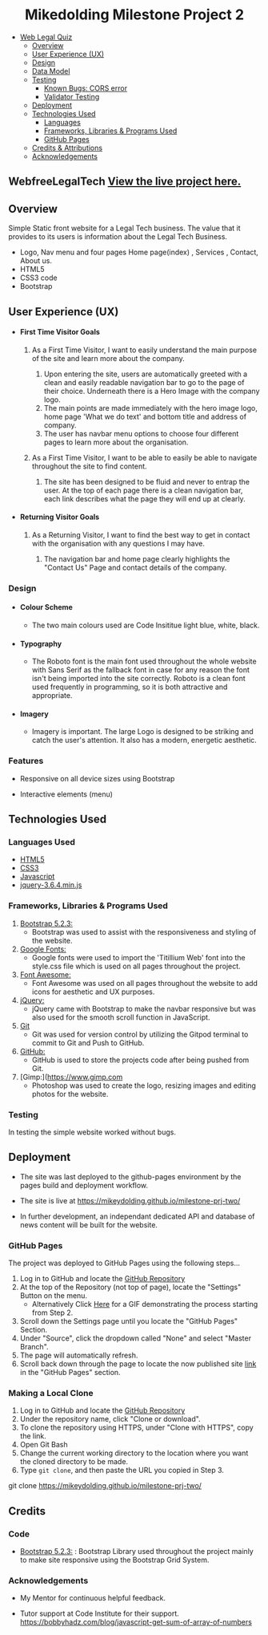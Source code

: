 <h1 align="center">Mikedolding Milestone Project 2</h1>

- [Web Legal Quiz](#WebfreeLegalTech)
  - [Overview](#overview)
  - [User Experience (UX)](#User-Experience)
  - [Design](#design)
  - [Data Model](#data-model)
  - [Testing](#testing)
    - [Known Bugs: CORS error](#known-bugs)
    - [Validator Testing](#validator-testing)
  - [Deployment](#deployment)
  - [Technologies Used](#technologies-used)
    - [Languages](#languages-used)
    - [Frameworks, Libraries & Programs Used](#frameworks-libraries--programs-used)
    - [GitHub Pages](#github-pages)
  - [Credits & Attributions](#credits)
  - [Acknowledgements](#acknowledgements)

## WebfreeLegalTech [View the live project here.](https://mikeydolding.github.io/milestone-prj-two/)

## Overview

Simple Static front website for a Legal Tech business. The value that it provides to its users is information about the Legal Tech Business.

- Logo, Nav menu and four pages Home page(index) , Services , Contact, About us.
- HTML5
- CSS3 code
- Bootstrap

## User Experience (UX)

- #### First Time Visitor Goals

  1. As a First Time Visitor, I want to easily understand the main purpose of the site and learn more about the company.

     1. Upon entering the site, users are automatically greeted with a clean and easily readable navigation bar to go to the page of their choice. Underneath there is a Hero Image with the company logo.
     2. The main points are made immediately with the hero image logo, home page 'What we do text' and bottom title and address of company. 
     3. The user has navbar menu options to choose four different pages to learn more about the organisation.

  2. As a First Time Visitor, I want to be able to easily be able to navigate throughout the site to find content.

     1. The site has been designed to be fluid and never to entrap the user. At the top of each page there is a clean navigation bar, each link describes what the page they will end up at clearly.

- #### Returning Visitor Goals

  1. As a Returning Visitor, I want to find the best way to get in contact with the organisation with any questions I may have.

     1. The navigation bar and home page clearly highlights the "Contact Us" Page and contact details of the company.

### Design

- #### Colour Scheme

  - The two main colours used are Code Insititue light blue, white, black.

- #### Typography

  - The Roboto font is the main font used throughout the whole website with Sans Serif as the fallback font in case for any reason the font isn't being imported into the site correctly. Roboto is a clean font used frequently in programming, so it is both attractive and appropriate.

- #### Imagery
  - Imagery is important. The large Logo is designed to be striking and catch the user's attention. It also has a modern, energetic aesthetic.

### Features

- Responsive on all device sizes using Bootstrap

- Interactive elements (menu)

## Technologies Used

### Languages Used

- [HTML5](https://en.wikipedia.org/wiki/HTML5)
- [CSS3](https://en.wikipedia.org/wiki/Cascading_Style_Sheets)
- [Javascript](https://en.wikipedia.org/wiki/JavaScript)
- [jquery-3.6.4.min.js](https://code.jquery.com/)

### Frameworks, Libraries & Programs Used

1. [Bootstrap 5.2.3:](https://getbootstrap.com/docs/5.1/)
   - Bootstrap was used to assist with the responsiveness and styling of the website.
2. [Google Fonts:](https://fonts.google.com/)
   - Google fonts were used to import the 'Titillium Web' font into the style.css file which is used on all pages throughout the project.
3. [Font Awesome:](https://fontawesome.com/)
   - Font Awesome was used on all pages throughout the website to add icons for aesthetic and UX purposes.
4. [jQuery:](https://jquery.com/)
   - jQuery came with Bootstrap to make the navbar responsive but was also used for the smooth scroll function in JavaScript.
5. [Git](https://git-scm.com/)
   - Git was used for version control by utilizing the Gitpod terminal to commit to Git and Push to GitHub.
6. [GitHub:](https://github.com/)
   - GitHub is used to store the projects code after being pushed from Git.
7. [Gimp:](https://www.gimp.com
   - Photoshop was used to create the logo, resizing images and editing photos for the website.

### Testing

In testing the simple website worked without bugs.

## Deployment

- The site was last deployed to the github-pages environment by the pages build and deployment workflow.

- The site is live at <https://mikeydolding.github.io/milestone-prj-two/>

- In further development, an independant dedicated API and database of news content will be built for the website.

### GitHub Pages

The project was deployed to GitHub Pages using the following steps...

1. Log in to GitHub and locate the [GitHub Repository](https://github.com/)
2. At the top of the Repository (not top of page), locate the "Settings" Button on the menu.
   - Alternatively Click [Here](https://raw.githubusercontent.com/) for a GIF demonstrating the process starting from Step 2.
3. Scroll down the Settings page until you locate the "GitHub Pages" Section.
4. Under "Source", click the dropdown called "None" and select "Master Branch".
5. The page will automatically refresh.
6. Scroll back down through the page to locate the now published site [link](https://github.com) in the "GitHub Pages" section.

### Making a Local Clone

1. Log in to GitHub and locate the [GitHub Repository](https://github.com/)
2. Under the repository name, click "Clone or download".
3. To clone the repository using HTTPS, under "Clone with HTTPS", copy the link.
4. Open Git Bash
5. Change the current working directory to the location where you want the cloned directory to be made.
6. Type `git clone`, and then paste the URL you copied in Step 3.

git clone https://mikeydolding.github.io/milestone-prj-two/

## Credits

### Code

- [Bootstrap 5.2.3:](https://getbootstrap.com/docs/5.2.3/)
  : Bootstrap Library used throughout the project mainly to make site responsive using the Bootstrap Grid System.

### Acknowledgements

- My Mentor for continuous helpful feedback.

- Tutor support at Code Institute for their support.
https://bobbyhadz.com/blog/javascript-get-sum-of-array-of-numbers